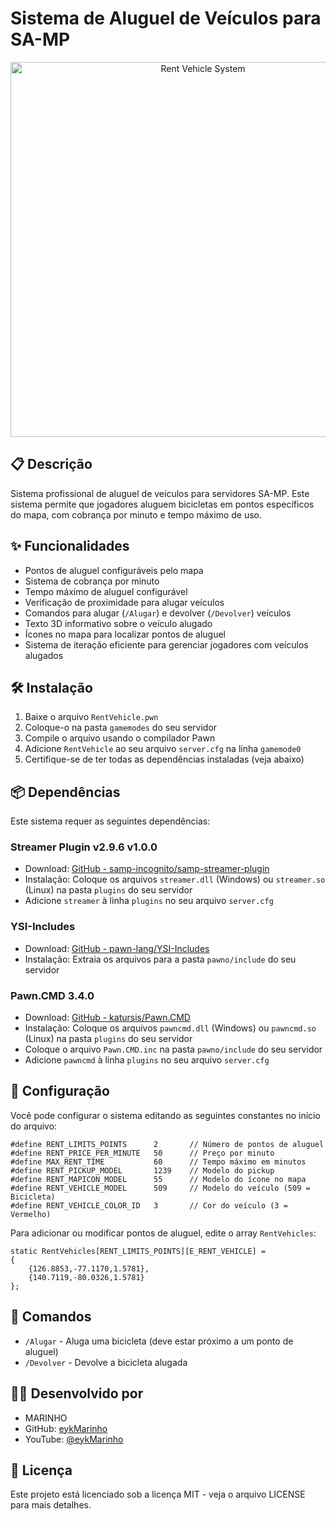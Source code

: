 # Sistema de Aluguel de Veículos para SA-MP

<p align="center">
  <img src="https://i.imgur.com/YOUR_IMAGE_HERE.png" alt="Rent Vehicle System" width="600">
</p>

## 📋 Descrição

Sistema profissional de aluguel de veículos para servidores SA-MP. Este sistema permite que jogadores aluguem bicicletas em pontos específicos do mapa, com cobrança por minuto e tempo máximo de uso.

## ✨ Funcionalidades

- Pontos de aluguel configuráveis pelo mapa
- Sistema de cobrança por minuto
- Tempo máximo de aluguel configurável
- Verificação de proximidade para alugar veículos
- Comandos para alugar (`/Alugar`) e devolver (`/Devolver`) veículos
- Texto 3D informativo sobre o veículo alugado
- Ícones no mapa para localizar pontos de aluguel
- Sistema de iteração eficiente para gerenciar jogadores com veículos alugados

## 🛠️ Instalação

1. Baixe o arquivo `RentVehicle.pwn`
2. Coloque-o na pasta `gamemodes` do seu servidor
3. Compile o arquivo usando o compilador Pawn
4. Adicione `RentVehicle` ao seu arquivo `server.cfg` na linha `gamemode0`
5. Certifique-se de ter todas as dependências instaladas (veja abaixo)

## 📦 Dependências

Este sistema requer as seguintes dependências:

### Streamer Plugin v2.9.6 v1.0.0
- Download: [GitHub - samp-incognito/samp-streamer-plugin](https://github.com/samp-incognito/samp-streamer-plugin/releases)
- Instalação: Coloque os arquivos `streamer.dll` (Windows) ou `streamer.so` (Linux) na pasta `plugins` do seu servidor
- Adicione `streamer` à linha `plugins` no seu arquivo `server.cfg`

### YSI-Includes
- Download: [GitHub - pawn-lang/YSI-Includes](https://github.com/pawn-lang/YSI-Includes)
- Instalação: Extraia os arquivos para a pasta `pawno/include` do seu servidor

### Pawn.CMD 3.4.0
- Download: [GitHub - katursis/Pawn.CMD](https://github.com/katursis/Pawn.CMD/releases)
- Instalação: Coloque os arquivos `pawncmd.dll` (Windows) ou `pawncmd.so` (Linux) na pasta `plugins` do seu servidor
- Coloque o arquivo `Pawn.CMD.inc` na pasta `pawno/include` do seu servidor
- Adicione `pawncmd` à linha `plugins` no seu arquivo `server.cfg`

## 🔧 Configuração

Você pode configurar o sistema editando as seguintes constantes no início do arquivo:

```pawn
#define RENT_LIMITS_POINTS      2       // Número de pontos de aluguel
#define RENT_PRICE_PER_MINUTE   50      // Preço por minuto
#define MAX_RENT_TIME           60      // Tempo máximo em minutos
#define RENT_PICKUP_MODEL       1239    // Modelo do pickup
#define RENT_MAPICON_MODEL      55      // Modelo do ícone no mapa
#define RENT_VEHICLE_MODEL      509     // Modelo do veículo (509 = Bicicleta)
#define RENT_VEHICLE_COLOR_ID   3       // Cor do veículo (3 = Vermelho)
```

Para adicionar ou modificar pontos de aluguel, edite o array `RentVehicles`:

```pawn
static RentVehicles[RENT_LIMITS_POINTS][E_RENT_VEHICLE] = 
{
    {126.8853,-77.1170,1.5781},
    {140.7119,-80.0326,1.5781}
};
```

## 📝 Comandos

- `/Alugar` - Aluga uma bicicleta (deve estar próximo a um ponto de aluguel)
- `/Devolver` - Devolve a bicicleta alugada

## 👨‍💻 Desenvolvido por

- MARINHO
- GitHub: [eykMarinho](https://github.com/eykMarinho)
- YouTube: [@eykMarinho](https://www.youtube.com/@eykMarinho)

## 📄 Licença

Este projeto está licenciado sob a licença MIT - veja o arquivo LICENSE para mais detalhes.